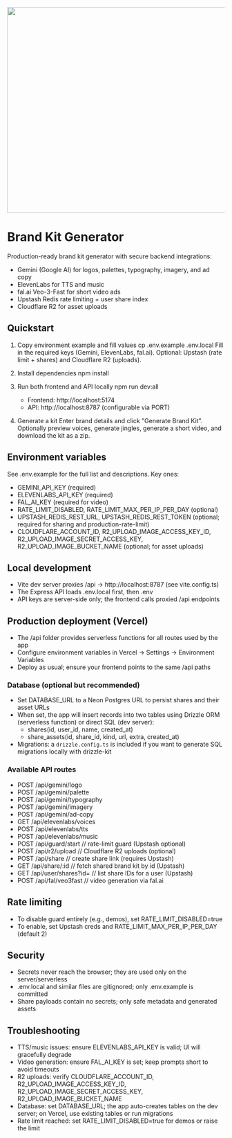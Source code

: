 <div align="center">
<img width="1200" height="475" alt="GHBanner" src="https://github.com/user-attachments/assets/0aa67016-6eaf-458a-adb2-6e31a0763ed6" />
</div>

# Brand Kit Generator

Production-ready brand kit generator with secure backend integrations:
- Gemini (Google AI) for logos, palettes, typography, imagery, and ad copy
- ElevenLabs for TTS and music
- fal.ai Veo-3-Fast for short video ads
- Upstash Redis rate limiting + user share index
- Cloudflare R2 for asset uploads

## Quickstart

1) Copy environment example and fill values
   cp .env.example .env.local
   Fill in the required keys (Gemini, ElevenLabs, fal.ai). Optional: Upstash (rate limit + shares) and Cloudflare R2 (uploads).

2) Install dependencies
   npm install

3) Run both frontend and API locally
   npm run dev:all
   - Frontend: http://localhost:5174
   - API: http://localhost:8787 (configurable via PORT)

4) Generate a kit
   Enter brand details and click "Generate Brand Kit". Optionally preview voices, generate jingles, generate a short video, and download the kit as a zip.

## Environment variables
See .env.example for the full list and descriptions. Key ones:
- GEMINI_API_KEY (required)
- ELEVENLABS_API_KEY (required)
- FAL_AI_KEY (required for video)
- RATE_LIMIT_DISABLED, RATE_LIMIT_MAX_PER_IP_PER_DAY (optional)
- UPSTASH_REDIS_REST_URL, UPSTASH_REDIS_REST_TOKEN (optional; required for sharing and production-rate-limit)
- CLOUDFLARE_ACCOUNT_ID, R2_UPLOAD_IMAGE_ACCESS_KEY_ID, R2_UPLOAD_IMAGE_SECRET_ACCESS_KEY, R2_UPLOAD_IMAGE_BUCKET_NAME (optional; for asset uploads)

## Local development
- Vite dev server proxies /api → http://localhost:8787 (see vite.config.ts)
- The Express API loads .env.local first, then .env
- API keys are server-side only; the frontend calls proxied /api endpoints

## Production deployment (Vercel)
- The /api folder provides serverless functions for all routes used by the app
- Configure environment variables in Vercel → Settings → Environment Variables
- Deploy as usual; ensure your frontend points to the same /api paths

### Database (optional but recommended)
- Set DATABASE_URL to a Neon Postgres URL to persist shares and their asset URLs
- When set, the app will insert records into two tables using Drizzle ORM (serverless function) or direct SQL (dev server):
  - shares(id, user_id, name, created_at)
  - share_assets(id, share_id, kind, url, extra, created_at)
- Migrations: a `drizzle.config.ts` is included if you want to generate SQL migrations locally with drizzle-kit

### Available API routes
- POST /api/gemini/logo
- POST /api/gemini/palette
- POST /api/gemini/typography
- POST /api/gemini/imagery
- POST /api/gemini/ad-copy
- GET  /api/elevenlabs/voices
- POST /api/elevenlabs/tts
- POST /api/elevenlabs/music
- POST /api/guard/start              // rate-limit guard (Upstash optional)
- POST /api/r2/upload                // Cloudflare R2 uploads (optional)
- POST /api/share                    // create share link (requires Upstash)
- GET  /api/share/:id                // fetch shared brand kit by id (Upstash)
- GET  /api/user/shares?id=<userId>  // list share IDs for a user (Upstash)
- POST /api/fal/veo3fast             // video generation via fal.ai

## Rate limiting
- To disable guard entirely (e.g., demos), set RATE_LIMIT_DISABLED=true
- To enable, set Upstash creds and RATE_LIMIT_MAX_PER_IP_PER_DAY (default 2)

## Security
- Secrets never reach the browser; they are used only on the server/serverless
- .env.local and similar files are gitignored; only .env.example is committed
- Share payloads contain no secrets; only safe metadata and generated assets

## Troubleshooting
- TTS/music issues: ensure ELEVENLABS_API_KEY is valid; UI will gracefully degrade
- Video generation: ensure FAL_AI_KEY is set; keep prompts short to avoid timeouts
- R2 uploads: verify CLOUDFLARE_ACCOUNT_ID, R2_UPLOAD_IMAGE_ACCESS_KEY_ID, R2_UPLOAD_IMAGE_SECRET_ACCESS_KEY, R2_UPLOAD_IMAGE_BUCKET_NAME
- Database: set DATABASE_URL; the app auto-creates tables on the dev server; on Vercel, use existing tables or run migrations
- Rate limit reached: set RATE_LIMIT_DISABLED=true for demos or raise the limit
